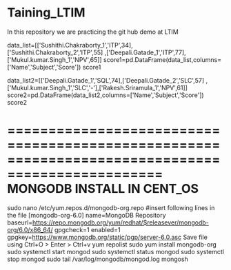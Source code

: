 # Taining_LTIM
In this repository we are practicing the git hub demo at LTIM


data_list=[['Sushithi.Chakraborty_1','ITP',34],['Sushithi.Chakraborty_2','ITP',55]
           ,['Deepali.Gatade_1','ITP',77],['Mukul.kumar.Singh_1','NPV',65]]
score1=pd.DataFrame(data_list,columns=['Name','Subject','Score'])
score1


data_list2=[['Deepali.Gatade_1','SQL',74],['Deepali.Gatade_2','SLC',57]
           ,['Mukul.kumar.Singh_1','SLC','-'],['Rakesh.Sriramula_1','NPV',61]]
score2=pd.DataFrame(data_list2,columns=['Name','Subject','Score'])
score2


=================================================================================================
MONGODB INSTALL IN CENT_OS 
=================================================================================================

sudo nano /etc/yum.repos.d/mongodb-org.repo
#insert following lines in the file
[mongodb-org-6.0]
name=MongoDB Repository
baseurl=https://repo.mongodb.org/yum/redhat/$releasever/mongodb-org/6.0/x86_64/
gpgcheck=1
enabled=1
gpgkey=https://www.mongodb.org/static/pgp/server-6.0.asc
Save file using Ctrl+O > Enter > Ctrl+v
yum repolist
sudo yum install mongodb-org
sudo systemctl start mongod
sudo systemctl status mongod
sudo systemctl stop mongod
sudo tail /var/log/mongodb/mongod.log
mongosh
